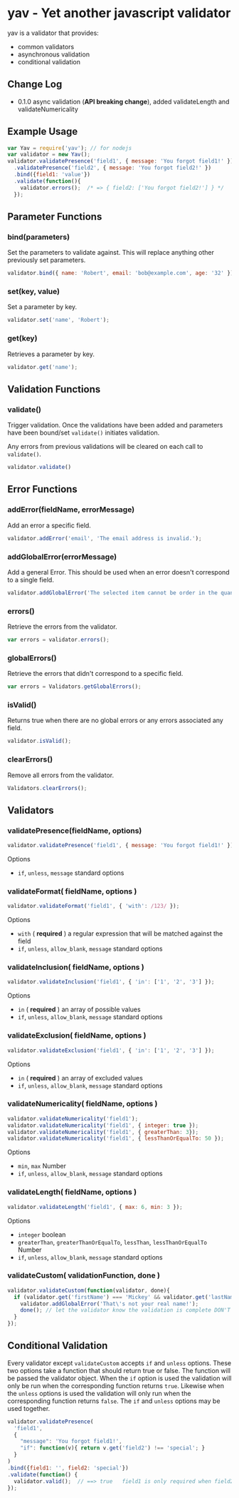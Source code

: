 # yav - Yet another javascript validator

yav is a validator that provides:

- common validators
- asynchronous validation
- conditional validation

## Change Log

- 0.1.0 async validation (**API breaking change**), added validateLength and validateNumericality

## Example Usage

```javascript
var Yav = require('yav'); // for nodejs
var validator = new Yav();
validator.validatePresence('field1', { message: 'You forgot field1!' })
  .validatePresence('field2', { message: 'You forgot field2!' })
  .bind({field1: 'value'})
  .validate(function(){
    validator.errors();  /* => { field2: ['You forgot field2!'] } */
  });
```

## Parameter Functions

### bind(parameters)

Set the parameters to validate against.  This will replace anything other previously set parameters.

```javascript
validator.bind({ name: 'Robert', email: 'bob@example.com', age: '32' });
```

### set(key, value)

Set a parameter by key.

```javascript
validator.set('name', 'Robert');
```

### get(key)

Retrieves a parameter by key.

```javascript
validator.get('name');
```

## Validation Functions

### validate()

Trigger validation.  Once the validations have been added and parameters have been bound/set `validate()` initiates validation.

Any errors from previous validations will be cleared on each call to `validate()`.

```javascript
validator.validate()
```

## Error Functions

### addError(fieldName, errorMessage)

Add an error a specific field.

```javascript
validator.addError('email', 'The email address is invalid.');
```

### addGlobalError(errorMessage)

Add a general Error.  This should be used when an error doesn't correspond to a single field.

```javascript
validator.addGlobalError('The selected item cannot be order in the quantity indicated.');
```

### errors()

Retrieve the errors from the validator.

```javascript
var errors = validator.errors();
```

### globalErrors()

Retrieve the errors that didn't correspond to a specific field.

```javascript
var errors = Validators.getGlobalErrors();
```

### isValid()

Returns true when there are no global errors or any errors associated any field.

```javascript
validator.isValid();
```

### clearErrors()

Remove all errors from the validator.

```javascript
Validators.clearErrors();
```

## Validators

### validatePresence(fieldName, options)

```javascript
validator.validatePresence('field1', { message: 'You forgot field1!' });
```

Options

- `if`, `unless`, `message` standard options

### validateFormat( fieldName, options )

```javascript
validator.validateFormat('field1', { 'with': /123/ });
```

Options

- `with` ( **required** ) a regular expression that will be matched against the field 
- `if`, `unless`, `allow_blank`, `message` standard options

### validateInclusion( fieldName, options )

```javascript
validator.validateInclusion('field1', { 'in': ['1', '2', '3'] });
```

Options

- `in` ( **required** ) an array of possible values
- `if`, `unless`, `allow_blank`, `message` standard options

### validateExclusion( fieldName, options )

```javascript
validator.validateExclusion('field1', { 'in': ['1', '2', '3'] });
```

Options

- `in` ( **required** ) an array of excluded values
- `if`, `unless`, `allow_blank`, `message` standard options

### validateNumericality( fieldName, options )

```javascript
validator.validateNumericality('field1');
validator.validateNumericality('field1', { integer: true });
validator.validateNumericality('field1', { greaterThan: 3});
validator.validateNumericality('field1', { lessThanOrEqualTo: 50 });
```

Options

- `min`, `max` Number
- `if`, `unless`, `allow_blank`, `message` standard options

### validateLength( fieldName, options )

```javascript
validator.validateLength('field1', { max: 6, min: 3 });
```

Options

- `integer` boolean
- `greaterThan`, `greaterThanOrEqualTo`, `lessThan`, `lessThanOrEqualTo` Number
- `if`, `unless`, `allow_blank`, `message` standard options

### validateCustom( validationFunction, done )

```javascript
validator.validateCustom(function(validator, done){
  if (validator.get('firstName') === 'Mickey' && validator.get('lastName') === 'Mouse') {
    validator.addGlobalError('That\'s not your real name!');
    done(); // let the validator know the validation is complete DON'T forget this
  }
});
```

## Conditional Validation

Every validator except `validateCustom` accepts `if` and `unless` options.  These two options take a function that should return true or false.  The function will be passed the validator object.  When the `if` option is used the validation will only be run when the corresponding function returns `true`.  Likewise when the `unless` options is used the validation will only run when the corresponding function returns `false`.  The `if` and `unless` options may be used together.

```javascript
validator.validatePresence(
  'field1', 
  { 
    "message": 'You forgot field1!', 
    "if": function(v){ return v.get('field2') !== 'special'; } 
  }
)
.bind({field1: '', field2: 'special'})
.validate(function() {
  validator.valid();  // ==> true   field1 is only required when field2's value is not 'special'
});
```
